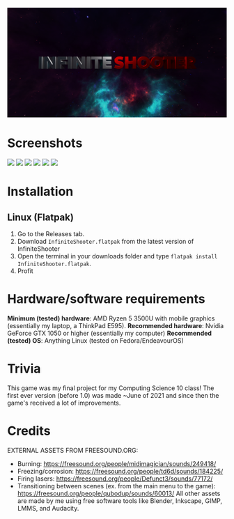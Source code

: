 <p align="center">
  <img alt="InfiniteShooter" src="https://raw.githubusercontent.com/pastthepixels/InfiniteShooter-Assets/main/infiniteshooter-cover.png">
</p>

# Screenshots
<!-- Have to do some HTML wizardry to get these screenshots to not be completely large and not side-by-side -->
<p float="left">
  <img src="https://user-images.githubusercontent.com/52388215/177012474-99e630c2-848d-475d-9029-bf6e833774f7.png" width="300">
  <img src="https://user-images.githubusercontent.com/52388215/177012475-9d3886c6-79a1-4639-8996-4141a3e03748.png" width="300">
  <img src="https://user-images.githubusercontent.com/52388215/177012476-ec639c29-2f11-434c-8bf9-7161cfea66e3.png" width="300">
  <img src="https://user-images.githubusercontent.com/52388215/177012477-def09811-992b-45dd-b6be-2867da70f540.png" width="300">
  <img src="https://user-images.githubusercontent.com/52388215/177012478-89541ddf-ee69-49dc-a954-c6f5cac3fd68.png" width="300">
  <img src="https://user-images.githubusercontent.com/52388215/177012610-02c3edd4-6205-4d36-9a41-960d1dcb8aa1.png" width="300">
</p>


# Installation
## Linux (Flatpak)
1. Go to the Releases tab.
2. Download `InfiniteShooter.flatpak` from the latest version of InfiniteShooter
3. Open the terminal in your downloads folder and type `flatpak install InfiniteShooter.flatpak`.
4. Profit

# Hardware/software requirements
**Minimum (tested) hardware**: AMD Ryzen 5 3500U with mobile graphics (essentially my laptop, a ThinkPad E595).
**Recommended hardware**: Nvidia GeForce GTX 1050 or higher (essentially my computer)
**Recommended (tested) OS**: Anything Linux (tested on Fedora/EndeavourOS)

# Trivia
This game was my final project for my Computing Science 10 class! The first ever version (before 1.0) was made ~June of 2021 and since then the game's received a lot of improvements.

# Credits
EXTERNAL ASSETS FROM FREESOUND.ORG:
- Burning: https://freesound.org/people/midimagician/sounds/249418/
- Freezing/corrosion: https://freesound.org/people/td6d/sounds/184225/
- Firing lasers: https://freesound.org/people/Defunct3/sounds/77172/
- Transitioning between scenes (ex. from the main menu to the game): https://freesound.org/people/qubodup/sounds/60013/
All other assets are made by me using free software tools like Blender, Inkscape, GIMP, LMMS, and Audacity.
